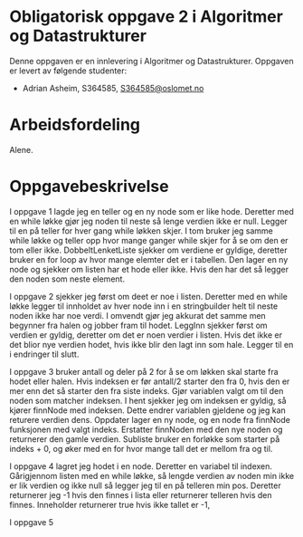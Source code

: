 # Obligatorisk oppgave 2 i Algoritmer og Datastrukturer

Denne oppgaven er en innlevering i Algoritmer og Datastrukturer. 
Oppgaven er levert av følgende studenter:
* Adrian Asheim, S364585, S364585@oslomet.no

# Arbeidsfordeling

Alene.

# Oppgavebeskrivelse

I oppgave 1 lagde jeg en teller og en ny node som er like hode. Deretter med en while løkke gjør jeg noden til neste så lenge verdien ikke er null. Legger til en på teller for hver gang while løkken skjer. I tom bruker jeg samme while løkke og teller opp hvor mange ganger while skjer for å se om den er tom eller ikke. DobbeltLenketListe sjekker om verdiene er gyldige, deretter bruker en for loop av hvor mange elemter det er i tabellen. Den lager en ny node og sjekker om listen har et hode eller ikke. Hvis den har det så legger den noden som neste element. 

I oppgave 2 sjekker jeg først om deet er noe i listen. Deretter med en while løkke legger til innholdet av hver node inn i en stringbuilder helt til neste noden ikke har noe verdi.  I omvendt gjør jeg akkurat det samme men begynner fra halen og jobber fram til hodet. LeggInn sjekker først om verdien er gyldig, deretter om det er noen verdier i listen. Hvis det ikke er det blior nye verdien hodet, hvis ikke blir den lagt inn som hale. Legger til en i endringer til slutt.

I oppgave 3 bruker antall og deler på 2 for å se om løkken skal starte fra hodet eller halen. Hvis indeksen er før antall/2 starter den fra 0, hvis den er mer enn det så starter den fra siste indeks. Gjør variablen valgt om til den noden som matcher indeksen. I hent sjekker jeg om indeksen er gyldig, så kjører finnNode med indeksen. Dette endrer variablen gjeldene og jeg kan returere verdien dens. Oppdater lager en ny node, og en node fra finnNode funksjonen med valgt indeks. Erstatter finnNoden med den nye noden og returnerer den gamle verdien. Subliste bruker en forløkke som starter på indeks + 0, og øker med en for hvor mange tall det er mellom fra og til.

I oppgave 4 lagret jeg hodet i en node. Deretter en variabel til indexen. Gårigjennom listen med en while løkke,
så lengde verdien av noden min ikke er lik verdien og ikke null så legger jeg til en på telleren min pos.
Deretter returnerer jeg -1 hvis den finnes i lista eller returnerer telleren hvis den finnes. Inneholder returnerer true hvis ikke tallet er -1,

I oppgave 5 
